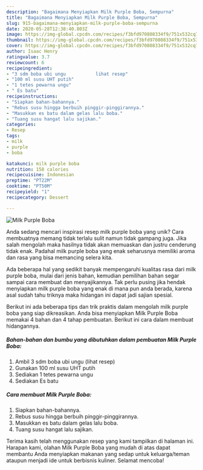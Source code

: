 ```yaml
---
description: "Bagaimana Menyiapkan Milk Purple Boba, Sempurna"
title: "Bagaimana Menyiapkan Milk Purple Boba, Sempurna"
slug: 915-bagaimana-menyiapkan-milk-purple-boba-sempurna
date: 2020-05-28T12:38:40.803Z
image: https://img-global.cpcdn.com/recipes/f3bfd970808334f9/751x532cq70/milk-purple-boba-foto-resep-utama.jpg
thumbnail: https://img-global.cpcdn.com/recipes/f3bfd970808334f9/751x532cq70/milk-purple-boba-foto-resep-utama.jpg
cover: https://img-global.cpcdn.com/recipes/f3bfd970808334f9/751x532cq70/milk-purple-boba-foto-resep-utama.jpg
author: Isaac Henry
ratingvalue: 3.7
reviewcount: 6
recipeingredient:
- "3 sdm boba ubi ungu           lihat resep"
- "100 ml susu UHT putih"
- "1 tetes pewarna ungu"
- " Es batu"
recipeinstructions:
- "Siapkan bahan-bahannya."
- "Rebus susu hingga berbuih pinggir-pinggirannya."
- "Masukkan es batu dalam gelas lalu boba."
- "Tuang susu hangat lalu sajikan."
categories:
- Resep
tags:
- milk
- purple
- boba

katakunci: milk purple boba 
nutrition: 158 calories
recipecuisine: Indonesian
preptime: "PT22M"
cooktime: "PT50M"
recipeyield: "1"
recipecategory: Dessert

---
```



![Milk Purple Boba](https://img-global.cpcdn.com/recipes/f3bfd970808334f9/751x532cq70/milk-purple-boba-foto-resep-utama.jpg)

Anda sedang mencari inspirasi resep milk purple boba yang unik? Cara membuatnya memang tidak terlalu sulit namun tidak gampang juga. Jika salah mengolah maka hasilnya tidak akan memuaskan dan justru cenderung tidak enak. Padahal milk purple boba yang enak seharusnya memiliki aroma dan rasa yang bisa memancing selera kita.



Ada beberapa hal yang sedikit banyak mempengaruhi kualitas rasa dari milk purple boba, mulai dari jenis bahan, kemudian pemilihan bahan segar sampai cara membuat dan menyajikannya. Tak perlu pusing jika hendak menyiapkan milk purple boba yang enak di mana pun anda berada, karena asal sudah tahu triknya maka hidangan ini dapat jadi sajian spesial.


Berikut ini ada beberapa tips dan trik praktis dalam mengolah milk purple boba yang siap dikreasikan. Anda bisa menyiapkan Milk Purple Boba memakai 4 bahan dan 4 tahap pembuatan. Berikut ini cara dalam membuat hidangannya.

<!--inarticleads1-->

##### Bahan-bahan dan bumbu yang dibutuhkan dalam pembuatan Milk Purple Boba:

1. Ambil 3 sdm boba ubi ungu           (lihat resep)
1. Gunakan 100 ml susu UHT putih
1. Sediakan 1 tetes pewarna ungu
1. Sediakan  Es batu




<!--inarticleads2-->

##### Cara membuat Milk Purple Boba:

1. Siapkan bahan-bahannya.
1. Rebus susu hingga berbuih pinggir-pinggirannya.
1. Masukkan es batu dalam gelas lalu boba.
1. Tuang susu hangat lalu sajikan.




Terima kasih telah menggunakan resep yang kami tampilkan di halaman ini. Harapan kami, olahan Milk Purple Boba yang mudah di atas dapat membantu Anda menyiapkan makanan yang sedap untuk keluarga/teman ataupun menjadi ide untuk berbisnis kuliner. Selamat mencoba!
